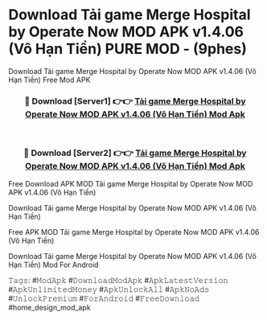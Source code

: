 # Download Tải game Merge Hospital by Operate Now MOD APK v1.4.06 (Vô Hạn Tiền) PURE MOD - (9phes)
Download Tải game Merge Hospital by Operate Now MOD APK v1.4.06 (Vô Hạn Tiền) Free Mod APK

<div align="center">
<h3>🔴 Download [Server1] 👉👉 <a href="https://apk-comot.site?title=Tải_game_Merge_Hospital_by_Operate_Now_MOD_APK_v1.4.06_(Vô_Hạn_Tiền)">Tải game Merge Hospital by Operate Now MOD APK v1.4.06 (Vô Hạn Tiền) Mod Apk</a></h3><br>

<h3>🔴 Download [Server2] 👉👉 <a href="https://apk-comot.site?title=Tải_game_Merge_Hospital_by_Operate_Now_MOD_APK_v1.4.06_(Vô_Hạn_Tiền)">Tải game Merge Hospital by Operate Now MOD APK v1.4.06 (Vô Hạn Tiền) Mod Apk</a></h3>
</div>


Free Download APK MOD Tải game Merge Hospital by Operate Now MOD APK v1.4.06 (Vô Hạn Tiền)

Download Tải game Merge Hospital by Operate Now MOD APK v1.4.06 (Vô Hạn Tiền) 

Free APK MOD Tải game Merge Hospital by Operate Now MOD APK v1.4.06 (Vô Hạn Tiền) 

Download Tải game Merge Hospital by Operate Now MOD APK v1.4.06 (Vô Hạn Tiền) Mod For Android

𝚃𝚊𝚐𝚜: #𝙼𝚘𝚍𝙰𝚙𝚔 #𝙳𝚘𝚠𝚗𝚕𝚘𝚊𝚍𝙼𝚘𝚍𝙰𝚙𝚔 #𝙰𝚙𝚔𝙻𝚊𝚝𝚎𝚜𝚝𝚅𝚎𝚛𝚜𝚒𝚘𝚗 #𝙰𝚙𝚔𝚄𝚗𝚕𝚒𝚖𝚒𝚝𝚎𝚍𝙼𝚘𝚗𝚎𝚢 #𝙰𝚙𝚔𝚄𝚗𝚕𝚘𝚌𝚔𝙰𝚕𝚕 #𝙰𝚙𝚔𝙽𝚘𝙰𝚍𝚜 #𝚄𝚗𝚕𝚘𝚌𝚔𝙿𝚛𝚎𝚖𝚒𝚞𝚖 #𝙵𝚘𝚛𝙰𝚗𝚍𝚛𝚘𝚒𝚍 #𝙵𝚛𝚎𝚎𝙳𝚘𝚠𝚗𝚕𝚘𝚊𝚍 #home_design_mod_apk